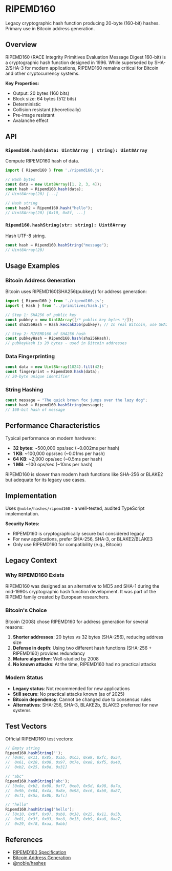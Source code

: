 # RIPEMD160

Legacy cryptographic hash function producing 20-byte (160-bit) hashes. Primary use in Bitcoin address generation.

## Overview

RIPEMD160 (RACE Integrity Primitives Evaluation Message Digest 160-bit) is a cryptographic hash function designed in 1996. While superseded by SHA-2/SHA-3 for modern applications, RIPEMD160 remains critical for Bitcoin and other cryptocurrency systems.

**Key Properties:**
- Output: 20 bytes (160 bits)
- Block size: 64 bytes (512 bits)
- Deterministic
- Collision resistant (theoretically)
- Pre-image resistant
- Avalanche effect

## API

### `Ripemd160.hash(data: Uint8Array | string): Uint8Array`

Compute RIPEMD160 hash of data.

```typescript
import { Ripemd160 } from './ripemd160.js';

// Hash bytes
const data = new Uint8Array([1, 2, 3, 4]);
const hash = Ripemd160.hash(data);
// Uint8Array(20) [...]

// Hash string
const hash2 = Ripemd160.hash("hello");
// Uint8Array(20) [0x10, 0x8f, ...]
```

### `Ripemd160.hashString(str: string): Uint8Array`

Hash UTF-8 string.

```typescript
const hash = Ripemd160.hashString("message");
// Uint8Array(20)
```

## Usage Examples

### Bitcoin Address Generation

Bitcoin uses RIPEMD160(SHA256(pubkey)) for address generation:

```typescript
import { Ripemd160 } from './ripemd160.js';
import { Hash } from '../primitives/hash.js';

// Step 1: SHA256 of public key
const pubkey = new Uint8Array([/* public key bytes */]);
const sha256Hash = Hash.keccak256(pubkey); // In real Bitcoin, use SHA256

// Step 2: RIPEMD160 of SHA256 hash
const pubkeyHash = Ripemd160.hash(sha256Hash);
// pubkeyHash is 20 bytes - used in Bitcoin addresses
```

### Data Fingerprinting

```typescript
const data = new Uint8Array(1024).fill(42);
const fingerprint = Ripemd160.hash(data);
// 20-byte unique identifier
```

### String Hashing

```typescript
const message = "The quick brown fox jumps over the lazy dog";
const hash = Ripemd160.hashString(message);
// 160-bit hash of message
```

## Performance Characteristics

Typical performance on modern hardware:

- **32 bytes**: ~500,000 ops/sec (~0.002ms per hash)
- **1 KB**: ~100,000 ops/sec (~0.01ms per hash)
- **64 KB**: ~2,000 ops/sec (~0.5ms per hash)
- **1 MB**: ~100 ops/sec (~10ms per hash)

RIPEMD160 is slower than modern hash functions like SHA-256 or BLAKE2 but adequate for its legacy use cases.

## Implementation

Uses `@noble/hashes/ripemd160` - a well-tested, audited TypeScript implementation.

**Security Notes:**
- RIPEMD160 is cryptographically secure but considered legacy
- For new applications, prefer SHA-256, SHA-3, or BLAKE2/BLAKE3
- Only use RIPEMD160 for compatibility (e.g., Bitcoin)

## Legacy Context

### Why RIPEMD160 Exists

RIPEMD160 was designed as an alternative to MD5 and SHA-1 during the mid-1990s cryptographic hash function development. It was part of the RIPEMD family created by European researchers.

### Bitcoin's Choice

Bitcoin (2008) chose RIPEMD160 for address generation for several reasons:

1. **Shorter addresses**: 20 bytes vs 32 bytes (SHA-256), reducing address size
2. **Defense in depth**: Using two different hash functions (SHA-256 + RIPEMD160) provides redundancy
3. **Mature algorithm**: Well-studied by 2008
4. **No known attacks**: At the time, RIPEMD160 had no practical attacks

### Modern Status

- **Legacy status**: Not recommended for new applications
- **Still secure**: No practical attacks known (as of 2025)
- **Bitcoin dependency**: Cannot be changed due to consensus rules
- **Alternatives**: SHA-256, SHA-3, BLAKE2b, BLAKE3 preferred for new systems

## Test Vectors

Official RIPEMD160 test vectors:

```typescript
// Empty string
Ripemd160.hashString('');
// [0x9c, 0x11, 0x85, 0xa5, 0xc5, 0xe9, 0xfc, 0x54,
//  0x61, 0x28, 0x08, 0x97, 0x7e, 0xe8, 0xf5, 0x48,
//  0xb2, 0x25, 0x8d, 0x31]

// "abc"
Ripemd160.hashString('abc');
// [0x8e, 0xb2, 0x08, 0xf7, 0xe0, 0x5d, 0x98, 0x7a,
//  0x9b, 0x04, 0x4a, 0x8e, 0x98, 0xc6, 0xb0, 0x87,
//  0xf1, 0x5a, 0x0b, 0xfc]

// "hello"
Ripemd160.hashString('hello');
// [0x10, 0x8f, 0x07, 0xb8, 0x38, 0x25, 0x11, 0x5b,
//  0x01, 0x3f, 0x03, 0xc8, 0x13, 0xb9, 0xa8, 0xa7,
//  0x29, 0xf8, 0xaa, 0xbb]
```

## References

- [RIPEMD160 Specification](https://homes.esat.kuleuven.be/~bosselae/ripemd160.html)
- [Bitcoin Address Generation](https://en.bitcoin.it/wiki/Technical_background_of_version_1_Bitcoin_addresses)
- [@noble/hashes](https://github.com/paulmillr/noble-hashes)
